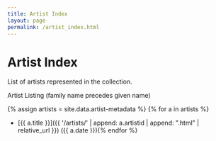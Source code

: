 ```yaml
---
title: Artist Index
layout: page
permalink: /artist_index.html
---
```


# Artist Index

List of artists represented in the collection.

Artist Listing (family name precedes given name)

{% assign artists = site.data.artist-metadata %}
{% for a in artists %}
- [{{ a.title }}]({{ '/artists/' | append: a.artistid | append: ".html" | relative_url }}) ({{ a.date }}){% endfor %}
